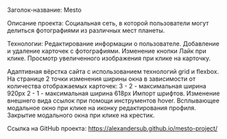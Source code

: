 Заголок-название: Mesto

Описание проекта: Социальная сеть, в которой пользователи могут делиться фотографиями из различных мест планеты.

Технологии:
Редактирование информации о пользователе.
Добавление и удаление карточек с фотографиями.
Изменение кнопки Лайк при клике.
Просмотр увеличенного изображения при клике на карточку.

Адаптивная вёрстка сайта с использованием технологий grid и flexbox.
На странице 2 точки изменения ширины окна в зависимости от количества отображаемых карточек:
3 - 2 - максимальная ширина 920px
2 - 1 - максимальная ширина 618px
Импорт шрифтов.
Изменение внешнего вида ссылок при помощи инструментов hover.
Всплывающее модальное окно при клике на иконку редактирования профиля.
Закрытие модального окна при клике на крестик.


Ссылка на GitHub проекта: https://alexandersub.github.io/mesto-project/
